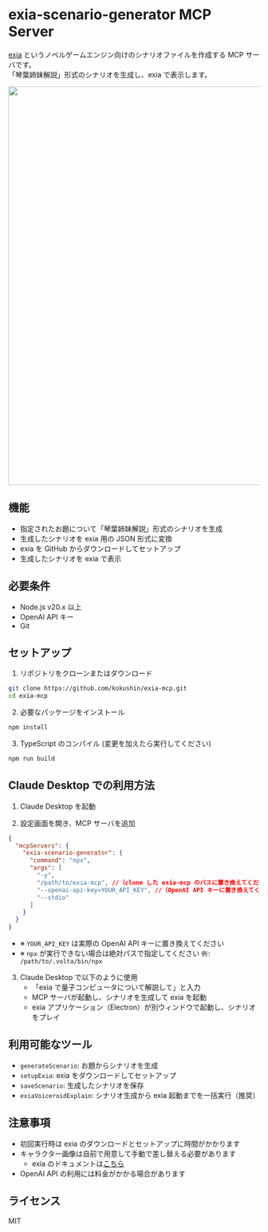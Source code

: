 # exia-scenario-generator MCP Server

[exia](https://github.com/kokushin/exia) というノベルゲームエンジン向けのシナリオファイルを作成する MCP サーバです。  
「琴葉姉妹解説」形式のシナリオを生成し、exia で表示します。

<img width="800" alt="" src="https://github.com/user-attachments/assets/f02cc41a-6456-44d3-bb22-190cb899515d" />

## 機能

- 指定されたお題について「琴葉姉妹解説」形式のシナリオを生成
- 生成したシナリオを exia 用の JSON 形式に変換
- exia を GitHub からダウンロードしてセットアップ
- 生成したシナリオを exia で表示

## 必要条件

- Node.js v20.x 以上
- OpenAI API キー
- Git

## セットアップ

1. リポジトリをクローンまたはダウンロード

```bash
git clone https://github.com/kokushin/exia-mcp.git
cd exia-mcp
```

2. 必要なパッケージをインストール

```bash
npm install
```

3. TypeScript のコンパイル (変更を加えたら実行してください)

```bash
npm run build
```

## Claude Desktop での利用方法

1. Claude Desktop を起動

2. 設定画面を開き、MCP サーバを追加

```json
{
  "mcpServers": {
    "exia-scenario-generator": {
      "command": "npx",
      "args": [
        "-y",
        "/path/to/exia-mcp", //（clone した exia-mcp のパスに置き換えてください）
        "--openai-api-key=YOUR_API_KEY", //（OpenAI API キーに置き換えてください）
        "--stdio"
      ]
    }
  }
}
```

- ※ `YOUR_API_KEY` は実際の OpenAI API キーに置き換えてください
- ※ `npx` が実行できない場合は絶対パスで指定してください `例: /path/to/.volta/bin/npx`

3. Claude Desktop で以下のように使用
   - 「exia で量子コンピュータについて解説して」と入力
   - MCP サーバが起動し、シナリオを生成して exia を起動
   - exia アプリケーション（Electron）が別ウィンドウで起動し、シナリオをプレイ

## 利用可能なツール

- `generateScenario`: お題からシナリオを生成
- `setupExia`: exia をダウンロードしてセットアップ
- `saveScenario`: 生成したシナリオを保存
- `exiaVoiceroidExplain`: シナリオ生成から exia 起動までを一括実行（推奨）

## 注意事項

- 初回実行時は exia のダウンロードとセットアップに時間がかかります
- キャラクター画像は自前で用意して手動で差し替える必要があります
  - exia のドキュメントは[こちら](https://github.com/kokushin/exia?tab=readme-ov-file#%E7%94%BB%E5%83%8F%E3%82%84%E3%82%B7%E3%83%8A%E3%83%AA%E3%82%AA%E3%82%92%E5%A4%89%E6%9B%B4%E3%81%97%E3%81%9F%E3%81%84%E5%A0%B4%E5%90%88)
- OpenAI API の利用には料金がかかる場合があります

## ライセンス

MIT
